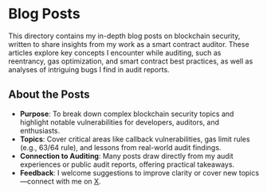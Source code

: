 # Blog Posts

This directory contains my in-depth blog posts on blockchain security, written to share insights from my work as a smart contract auditor. These articles explore key concepts I encounter while auditing, such as reentrancy, gas optimization, and smart contract best practices, as well as analyses of intriguing bugs I find in audit reports. 

## About the Posts
- **Purpose**: To break down complex blockchain security topics and highlight notable vulnerabilities for developers, auditors, and enthusiasts.
- **Topics**: Cover critical areas like callback vulnerabilities, gas limit rules (e.g., 63/64 rule), and lessons from real-world audit findings.
- **Connection to Auditing**: Many posts draw directly from my audit experiences or public audit reports, offering practical takeaways.
- **Feedback**: I welcome suggestions to improve clarity or cover new topics—connect with me on [X](https://x.com/iamthesvn).
